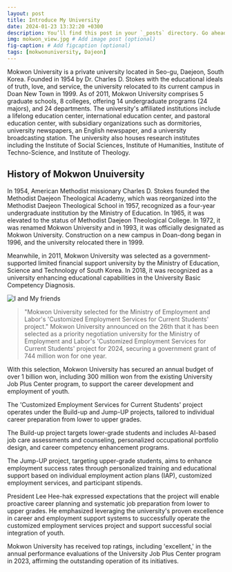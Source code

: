 ```yaml
---
layout: post
title: Introduce My University
date: 2024-01-23 13:32:20 +0300
description: You’ll find this post in your `_posts` directory. Go ahead and edit it and re-build the site to see your changes. # Add post description (optional)
img: mokwon_view.jpg # Add image post (optional)
fig-caption: # Add figcaption (optional)
tags: [mokwonuniversity, Dajeon]
---
```

Mokwon University is a private university located in Seo-gu, Daejeon, South Korea. Founded in 1954 by Dr. Charles D. Stokes with the educational ideals of truth, love, and service, the university relocated to its current campus in Doan New Town in 1999. As of 2011, Mokwon University comprises 5 graduate schools, 8 colleges, offering 14 undergraduate programs (24 majors), and 24 departments. The university's affiliated institutions include a lifelong education center, international education center, and pastoral education center, with subsidiary organizations such as dormitories, university newspapers, an English newspaper, and a university broadcasting station. The university also houses research institutes including the Institute of Social Sciences, Institute of Humanities, Institute of Techno-Science, and Institute of Theology.

## History of Mokwon Unuiversity
In 1954, American Methodist missionary Charles D. Stokes founded the Methodist Daejeon Theological Academy, which was reorganized into the Methodist Daejeon Theological School in 1957, recognized as a four-year undergraduate institution by the Ministry of Education. In 1965, it was elevated to the status of Methodist Daejeon Theological College. In 1972, it was renamed Mokwon University and in 1993, it was officially designated as Mokwon University. Construction on a new campus in Doan-dong began in 1996, and the university relocated there in 1999.

Meanwhile, in 2011, Mokwon University was selected as a government-supported limited financial support university by the Ministry of Education, Science and Technology of South Korea. In 2018, it was recognized as a university enhancing educational capabilities in the University Basic Competency Diagnosis.

![I and My friends]({{site.baseurl}}/assets/img/mokwon_maindoor.jpg)
>"Mokwon University selected for the Ministry of Employment and Labor's 'Customized Employment Services for Current Students' project."
Mokwon University announced on the 26th that it has been selected as a priority negotiation university for the Ministry of Employment and Labor's 'Customized Employment Services for Current Students' project for 2024, securing a government grant of 744 million won for one year.

With this selection, Mokwon University has secured an annual budget of over 1 billion won, including 300 million won from the existing University Job Plus Center program, to support the career development and employment of youth.

The 'Customized Employment Services for Current Students' project operates under the Build-up and Jump-UP projects, tailored to individual career preparation from lower to upper grades.

The Build-up project targets lower-grade students and includes AI-based job care assessments and counseling, personalized occupational portfolio design, and career competency enhancement programs.

The Jump-UP project, targeting upper-grade students, aims to enhance employment success rates through personalized training and educational support based on individual employment action plans (IAP), customized employment services, and participant stipends.

President Lee Hee-hak expressed expectations that the project will enable proactive career planning and systematic job preparation from lower to upper grades. He emphasized leveraging the university's proven excellence in career and employment support systems to successfully operate the customized employment services project and support successful social integration of youth.

Mokwon University has received top ratings, including 'excellent,' in the annual performance evaluations of the University Job Plus Center program in 2023, affirming the outstanding operation of its initiatives.